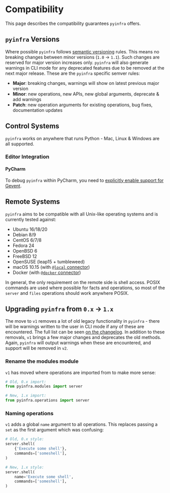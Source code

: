 # Compatibility

This page describes the compatibility guarantees `pyinfra` offers.


## `pyinfra` Versions

Where possible `pyinfra` follows [semantic versioning](https://semver.org/) rules. This means no breaking changes between minor versions (`1.0` -> `1.1`). Such changes are reserved for major version increases only. `pyinfra` will also generate warnings in CLI mode for any deprecated features due to be removed at the next major release. These are the `pyinfra` specific semver rules:

+ **Major**: breaking changes, warnings will show on latest previous major version
+ **Minor**: new operations, new APIs, new global arguments, deprecate & add warnings
+ **Patch**: new operation arguments for existing operations, bug fixes, documentation updates

## Control Systems

`pyinfra` works on anywhere that runs Python - Mac, Linux & Windows are all supported.

### Editor Integration

#### PyCharm

To debug `pyinfra` within PyCharm, you need to [explicitly enable support for Gevent](https://blog.jetbrains.com/pycharm/2012/08/gevent-debug-support/).


## Remote Systems

`pyinfra` aims to be compatible with all Unix-like operating systems and is currently tested against:

+ Ubuntu 16/18/20
+ Debian 8/9
+ CentOS 6/7/8
+ Fedora 24
+ OpenBSD 6
+ FreeBSD 12
+ OpenSUSE (leap15 + tumbleweed)
+ macOS 10.15 (with [`@local` connector](connectors.html#local))
+ Docker (with [`@docker` connector](connectors.html#docker))

In general, the only requirement on the remote side is shell access. POSIX commands are used where possible for facts and operations, so most of the ``server`` and ``files`` operations should work anywhere POSIX.


## Upgrading `pyinfra` from ``0.x`` -> ``1.x``

The move to `v1` removes a lot of old legacy functionality in `pyinfra` - there will be warnings written to the user in CLI mode if any of these are encountered. The full list can be seen [on the changelog](https://github.com/Fizzadar/pyinfra/blob/master/CHANGELOG.md#v1). In addition to these removals, `v1` brings a few major changes and deprecates the old methods. Again, `pyinfra` will output warnings when these are encountered, and support will be removed in `v2`.

### Rename the modules module

`v1` has moved where operations are imported from to make more sense:

```py
# Old, 0.x import:
from pyinfra.modules import server

# New, 1.x import:
from pyinfra.operations import server
```

### Naming operations

`v1` adds a global `name` argument to all operations. This replaces passing a `set` as the first argument which was confusing:

```py
# Old, 0.x style:
server.shell(
    {'Execute some shell'},
    commands=['someshell'],
)

# New, 1.x style:
server.shell(
    name='Execute some shell',
    commands=['someshell'],
)
```
